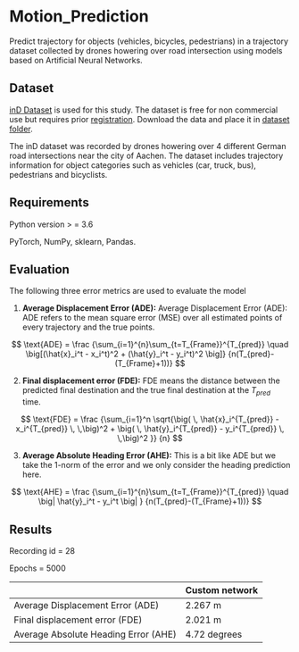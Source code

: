 # Motion_Prediction
Predict trajectory for objects (vehicles, bicycles, pedestrians) in a trajectory dataset collected by drones howering over road intersection using models based on Artificial Neural Networks. 


## Dataset
[inD Dataset](https://www.ind-dataset.com/) is used for this study. The dataset is free for non commercial use but requires prior [registration](https://www.ind-dataset.com/#download). Download the data and place it in [dataset folder](https://github.com/gowda-95/Motion-Prediction/tree/main/dataset). 

The inD dataset was recorded by drones howering over 4 different German road intersections near the city of Aachen. The dataset includes trajectory information for object categories such as vehicles (car, truck, bus), pedestrians and bicyclists. 


## Requirements
Python version > = 3.6

PyTorch, NumPy, sklearn, Pandas. 

## Evaluation 

The following three error metrics are used to evaluate the model

1. **Average Displacement Error (ADE):** 
Average Displacement Error (ADE): ADE refers to the mean square error (MSE) over all estimated points of every trajectory and the true points.


$$
\text{ADE} = \frac
{\sum_{i=1}^{n}\sum_{t=T_{Frame}}^{T_{pred}} \quad  \big[(\hat{x}_i^t - x_i^t)^2 + (\hat{y}_i^t - y_i^t)^2 \big]}
{n(T_{pred}-(T_{Frame}+1))}
$$

2. **Final displacement error (FDE):** 
FDE means the distance between the predicted final destination and the true final destination at the $T_{pred}$ time.


$$
\text{FDE} = \frac
{\sum_{i=1}^n \sqrt{\big( \, \hat{x}_i^{T_{pred}} - x_i^{T_{pred}} \, \,\big)^2  + \big( \, \hat{y}_i^{T_{pred}} - y_i^{T_{pred}} \, \,\big)^2 }}
{n}
$$ 

3. **Average Absolute Heading Error (AHE):** 
This is a bit like ADE but we take the 1-norm of the error and we only consider the heading prediction here.


$$
\text{AHE} = \frac
{\sum_{i=1}^{n}\sum_{t=T_{Frame}}^{T_{pred}} \quad \big| \hat{y}_i^t - y_i^t \big| }
{n(T_{pred}-(T_{Frame}+1))}
$$

## Results

Recording id = 28

Epochs = 5000

|  | Custom network |
|---|--------|
|Average Displacement Error (ADE)| 2.267 m |
|Final displacement error (FDE) | 2.021 m |
|Average Absolute Heading Error (AHE)| 4.72 degrees |
